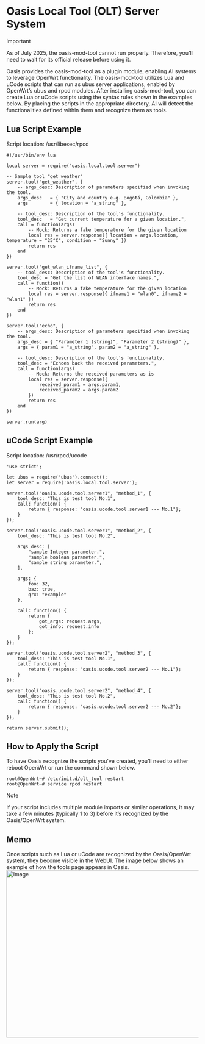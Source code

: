 # Oasis Local Tool (OLT) Server System
> [!IMPORTANT]
> >
> As of July 2025, the oasis-mod-tool cannot run properly. Therefore, you'll need to wait for its official release before using it.

Oasis provides the oasis-mod-tool as a plugin module, enabling AI systems to leverage OpenWrt functionality.
The oasis-mod-tool utilizes Lua and uCode scripts that can run as ubus server applications, enabled by OpenWrt’s ubus and rpcd modules.
After installing oasis-mod-tool, you can create Lua or uCode scripts using the syntax rules shown in the examples below. By placing the scripts in the appropriate directory, AI will detect the functionalities defined within them and recognize them as tools.  

## Lua Script Example
Script location: /usr/libexec/rpcd  
```
#!/usr/bin/env lua

local server = require("oasis.local.tool.server")

-- Sample tool "get_weather"
server.tool("get_weather", {
    -- args_desc: Description of parameters specified when invoking the tool.
    args_desc   = { "City and country e.g. Bogotá, Colombia" },
    args        = { location = "a_string" },

    -- tool_desc: Description of the tool's functionality.
    tool_desc   = "Get current temperature for a given location.",
    call = function(args)
        -- Mock: Returns a fake temperature for the given location
        local res = server.response({ location = args.location, temperature = "25°C", condition = "Sunny" })
        return res
    end
})

server.tool("get_wlan_ifname_list", {
    -- tool_desc: Description of the tool's functionality.
    tool_desc = "Get the list of WLAN interface names.",
    call = function()
        -- Mock: Returns a fake temperature for the given location
        local res = server.response({ ifname1 = "wlan0", ifname2 = "wlan1" })
        return res
    end
})

server.tool("echo", {
    -- args_desc: Description of parameters specified when invoking the tool.
    args_desc = { "Parameter 1 (string)", "Parameter 2 (string)" },
    args = { param1 = "a_string", param2 = "a_string" },

    -- tool_desc: Description of the tool's functionality.
    tool_desc = "Echoes back the received parameters.",
    call = function(args)
        -- Mock: Returns the received parameters as is
        local res = server.response({
            received_param1 = args.param1,
            received_param2 = args.param2
        })
        return res
    end
})

server.run(arg)
```

## uCode Script Example
Script location: /usr/rpcd/ucode
```
'use strict';

let ubus = require('ubus').connect();
let server = require('oasis.local.tool.server');

server.tool("oasis.ucode.tool.server1", "method_1", {
    tool_desc: "This is test tool No.1",
    call: function() {
        return { response: "oasis.ucode.tool.server1 --- No.1"};
    }
});

server.tool("oasis.ucode.tool.server1", "method_2", {
    tool_desc: "This is test tool No.2",

    args_desc: [
        "sample Integer parameter.",
        "sample boolean parameter.",
        "sample string parameter.",
    ],

    args: {
        foo: 32,
        baz: true,
        qrx: "example"
    },

    call: function() {
        return {
            got_args: request.args,
            got_info: request.info
        };
    }
});

server.tool("oasis.ucode.tool.server2", "method_3", {
    tool_desc: "This is test tool No.1",
    call: function() {
        return { response: "oasis.ucode.tool.server2 --- No.1"};
    }
});

server.tool("oasis.ucode.tool.server2", "method_4", {
    tool_desc: "This is test tool No.2",
    call: function() {
        return { response: "oasis.ucode.tool.server2 --- No.2"};
    }
});

return server.submit();
```

## How to Apply the Script
To have Oasis recognize the scripts you've created, you’ll need to either reboot OpenWrt or run the command shown below.
```
root@OpenWrt~# /etc/init.d/olt_tool restart
root@OpenWrt~# service rpcd restart
```
> [!NOTE]
> If your script includes multiple module imports or similar operations, it may take a few minutes (typically 1 to 3) before it’s recognized by the Oasis/OpenWrt system.

## Memo
Once scripts such as Lua or uCode are recognized by the Oasis/OpenWrt system, they become visible in the WebUI.
The image below shows an example of how the tools page appears in Oasis.
<img width="728" height="439" alt="Image" src="https://github.com/user-attachments/assets/6cc9d93d-c96c-41eb-8596-a84935ef173d" />
